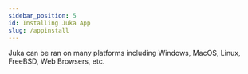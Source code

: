 ```yaml
---
sidebar_position: 5
id: Installing Juka App
slug: /appinstall
---
```


Juka can be ran on many platforms including Windows, MacOS, Linux, FreeBSD, Web Browsers, etc.